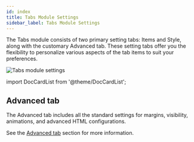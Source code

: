 ```yaml
---
id: index
title: Tabs Module Settings
sidebar_label: Tabs Module Settings
---
```


The Tabs module consists of two primary setting tabs: Items and Style, along with the customary Advanced tab. These setting tabs offer you the flexibility to personalize various aspects of the tab items to suit your preferences.

![Tabs module settings](/img/beaver-builder/modules--tabs--settings--1.jpg)

import DocCardList from '@theme/DocCardList';

<DocCardList />

## Advanced tab

The Advanced tab includes all the standard settings for margins, visibility, animations, and advanced HTML configurations.

See the [Advanced tab](../../../advanced-tab/index.md) section for more information.